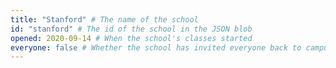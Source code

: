 ```yaml
---
title: "Stanford" # The name of the school
id: "stanford" # The id of the school in the JSON blob
opened: 2020-09-14 # When the school's classes started
everyone: false # Whether the school has invited everyone back to campus
---
```

